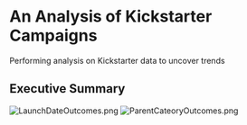 # An Analysis of Kickstarter Campaigns
Performing analysis on Kickstarter data to uncover trends
## Executive Summary 
![LaunchDateOutcomes.png](C:\Temp\Bootcamp\Class_Folder\Crowdfunding_Analysis\LaunchDateOutcomes.png])
![ParentCateoryOutcomes.png](C:\Temp\Bootcamp\Class_Folder\Crowdfunding_Analysis\ParentCateoryOutcomes.png)
